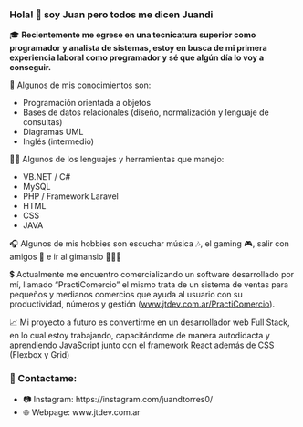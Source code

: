 ### Hola! 👋 soy Juan pero todos me dicen Juandi

🎓 <strong>Recientemente me egrese en una tecnicatura superior como programador y analista de sistemas, estoy en busca de mi primera experiencia laboral como programador y sé que algún día lo voy a conseguir. </strong>

🧠 Algunos de mis conocimientos son: 
<ul>
  <li>Programación orientada a objetos</li>
  <li>Bases de datos relacionales (diseño, normalización y lenguaje de consultas)</li>
  <li>Diagramas UML</li>
  <li>Inglés (intermedio)</li>
</ul>

💪🏼 Algunos de los lenguajes y herramientas que manejo:
<ul>
  <li>VB.NET / C#</li>
  <li>MySQL</li>
  <li>PHP / Framework Laravel</li>
  <li>HTML</li>
  <li>CSS</li>
  <li>JAVA</li>
</ul>

🎧 Algunos de mis hobbies son escuchar música 🎶, el gaming 🎮, salir con amigos 🙊 e ir al gimansio 🏋🏽‍♂️

💲 Actualmente me encuentro comercializando un software desarrollado por mí, llamado “PractiComercio” el mismo trata de un sistema de ventas para pequeños y medianos comercios que ayuda al usuario con su productividad, números y gestión (www.jtdev.com.ar/PractiComercio).  

📈 Mi proyecto a futuro es convertirme en un desarrollador web Full Stack, en lo cual estoy trabajando, capacitándome de manera autodidacta y aprendiendo JavaScript junto con el framework React además de CSS (Flexbox y Grid)

### 🔶 Contactame:
<ul>
  <li>📷 Instagram: https://instagram.com/juandtorres0/</li>
  <li>🌐 Webpage: www.jtdev.com.ar</li>
</ul>
 



<!--
**juandiegotorres/juandiegotorres** is a ✨ _special_ ✨ repository because its `README.md` (this file) appears on your GitHub profile.
